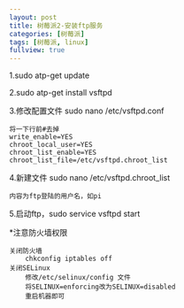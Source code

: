 ```yaml
---
layout: post
title: 树莓派2-安装ftp服务
categories: [树莓派]
tags: [树莓派, linux]
fullview: true
---
```


1.sudo atp-get update

2.sudo atp-get install vsftpd

3.修改配置文件 sudo nano /etc/vsftpd.conf

    将一下行前#去掉
    write_enable=YES
    chroot_local_user=YES 
    chroot_list_enable=YES 
    chroot_list_file=/etc/vsftpd.chroot_list

4.新建文件 sudo nano /etc/vsftpd.chroot_list

    内容为ftp登陆的用户名，如pi

5.启动ftp，sudo service vsftpd start

*注意防火墙权限

    关闭防火墙
        chkconfig iptables off 
    关闭SELinux
        修改/etc/selinux/config 文件
        将SELINUX=enforcing改为SELINUX=disabled
        重启机器即可
